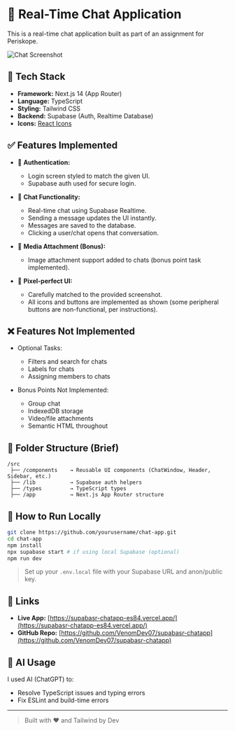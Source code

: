 # 💬 Real-Time Chat Application

This is a real-time chat application built as part of an assignment for Periskope.

![Chat Screenshot](./2b9bbb90-f21d-423a-ad0d-2180ef8bbb26.png)

## 🚀 Tech Stack

- **Framework:** Next.js 14 (App Router)
- **Language:** TypeScript
- **Styling:** Tailwind CSS
- **Backend:** Supabase (Auth, Realtime Database)
- **Icons:** [React Icons](https://react-icons.github.io/react-icons)

## ✅ Features Implemented

- 🔐 **Authentication:**
  - Login screen styled to match the given UI.
  - Supabase auth used for secure login.

- 💬 **Chat Functionality:**
  - Real-time chat using Supabase Realtime.
  - Sending a message updates the UI instantly.
  - Messages are saved to the database.
  - Clicking a user/chat opens that conversation.

- 📸 **Media Attachment (Bonus):**
  - Image attachment support added to chats (bonus point task implemented).

- 🎨 **Pixel-perfect UI:**
  - Carefully matched to the provided screenshot.
  - All icons and buttons are implemented as shown (some peripheral buttons are non-functional, per instructions).

## ❌ Features Not Implemented

- Optional Tasks:
  - Filters and search for chats
  - Labels for chats
  - Assigning members to chats

- Bonus Points Not Implemented:
  - Group chat
  - IndexedDB storage
  - Video/file attachments
  - Semantic HTML throughout

## 📂 Folder Structure (Brief)

```
/src
 ├── /components    → Reusable UI components (ChatWindow, Header, Sidebar, etc.)
 ├── /lib           → Supabase auth helpers
 ├── /types         → TypeScript types
 ├── /app           → Next.js App Router structure
```

## 🧠 How to Run Locally

```bash
git clone https://github.com/yourusername/chat-app.git
cd chat-app
npm install
npx supabase start # if using local Supabase (optional)
npm run dev
```

> Set up your `.env.local` file with your Supabase URL and anon/public key.

## 🔗 Links

- **Live App:** [https://supabasr-chatapp-es84.vercel.app/](https://supabasr-chatapp-es84.vercel.app/)
- **GitHub Repo:** [https://github.com/VenomDev07/supabasr-chatapp](https://github.com/VenomDev07/supabasr-chatapp)

## 🤖 AI Usage

I used AI (ChatGPT) to:
- Resolve TypeScript issues and typing errors
- Fix ESLint and build-time errors

---

> Built with ❤️ and Tailwind by Dev
